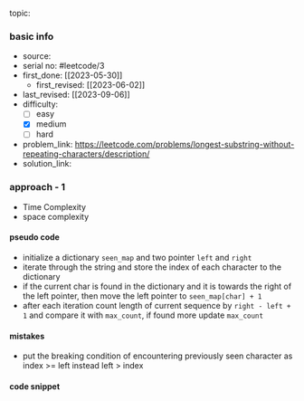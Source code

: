 topic:

### basic info
- source: 
- serial no: #leetcode/3
- first_done: [[2023-05-30]]
	- first_revised: [[2023-06-02]]
- last_revised: [[2023-09-06]]
- difficulty:
	- [ ] easy
	- [x] medium
	- [ ] hard
- problem_link: https://leetcode.com/problems/longest-substring-without-repeating-characters/description/
- solution_link:

### approach - 1
- Time Complexity
- space complexity

#### pseudo code
- initialize a dictionary `seen_map` and two pointer `left` and `right`
- iterate through the string and store the index of each character to the dictionary
- if the current char is found in the dictionary and it is towards the right of the left pointer, then move the left pointer to `seen_map[char] + 1`
- after each iteration count length of current sequence by `right - left + 1` and compare it with `max_count`, if found more update `max_count`
#### mistakes
- put the breaking condition of encountering previously seen character as index >= left instead left > index
#### code snippet
```python

```
